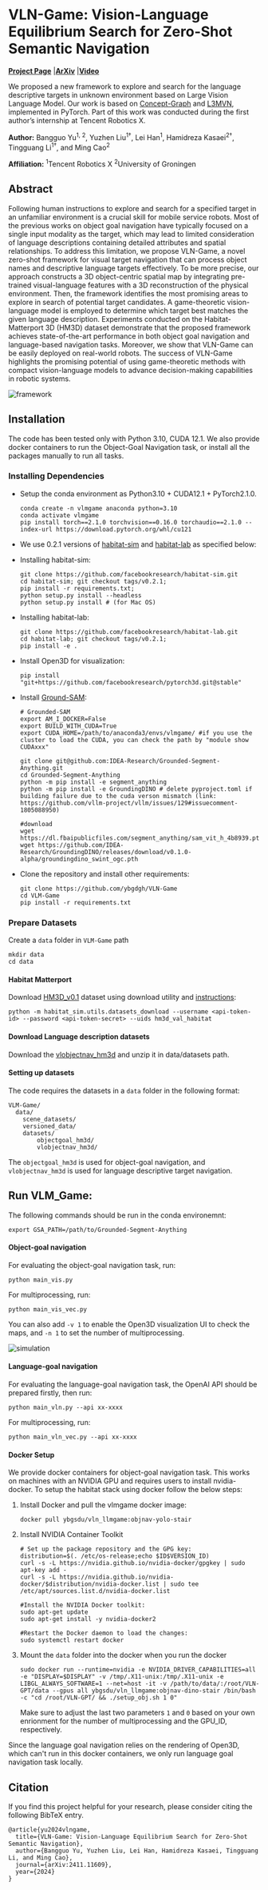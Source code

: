 # VLN-Game: Vision-Language Equilibrium Search for Zero-Shot Semantic Navigation

[**Project Page**](https://sites.google.com/view/vln-game) |[**ArXiv**](https://arxiv.org/pdf/2411.11609) |[**Video**](https://youtu.be/YgkyYVy6tX8)

We proposed a new framework to explore and search for the language descriptive targets in unknown environment based on Large Vision Language Model. Our work is based on [Concept-Graph](https://github.com/concept-graphs/concept-graphs?tab=readme-ov-file) and [L3MVN](https://sites.google.com/view/l3mvn), implemented in PyTorch. Part of this work was conducted during the first author’s internship at Tencent Robotics X.

**Author:** Bangguo Yu<sup>1, 2</sup>, Yuzhen Liu<sup>1</sup><sup>†</sup>, Lei Han<sup>1</sup>, Hamidreza Kasaei<sup>2</sup><sup>†</sup>, Tingguang Li<sup>1</sup><sup>†</sup>, and Ming Cao<sup>2</sup>

**Affiliation:** <sup>1</sup>Tencent Robotics X     <sup>2</sup>University of Groningen


## Abstract

Following human instructions to explore and search for a specified target in an unfamiliar environment is a crucial skill for mobile service robots. Most of the previous works on object goal navigation have typically focused on a single input modality as the target, which may lead to limited consideration of language descriptions containing detailed attributes and spatial relationships. To address this limitation, we propose VLN-Game, a novel zero-shot framework for visual target navigation that can process object names and descriptive language targets effectively. To be more precise, our approach constructs a 3D object-centric spatial map by integrating pre-trained visual-language features with a 3D reconstruction of the physical environment. Then, the framework identifies the most promising areas to explore in search of potential target candidates. A game-theoretic vision-language model is employed to determine which target best matches the given language description. Experiments conducted on the Habitat-Matterport 3D (HM3D) dataset demonstrate that the proposed framework achieves state-of-the-art performance in both object goal navigation and language-based navigation tasks. Moreover, we show that VLN-Game can be easily deployed on real-world robots. The success of VLN-Game highlights the promising potential of using game-theoretic methods with compact vision-language models to advance decision-making capabilities in robotic systems.

![framework](img/framework.png)



## Installation

The code has been tested only with Python 3.10, CUDA 12.1. We also provide docker containers to run the Object-Goal Navigation task, or install all the packages manually to run all tasks.

### Installing Dependencies
- Setup the conda environment as Python3.10 + CUDA12.1 + PyTorch2.1.0.
    ```
    conda create -n vlmgame anaconda python=3.10
    conda activate vlmgame
    pip install torch==2.1.0 torchvision==0.16.0 torchaudio==2.1.0 --index-url https://download.pytorch.org/whl/cu121
    ```
- We use 0.2.1 versions of [habitat-sim](https://github.com/facebookresearch/habitat-sim) and [habitat-lab](https://github.com/facebookresearch/habitat-lab) as specified below:

- Installing habitat-sim:
    ```
    git clone https://github.com/facebookresearch/habitat-sim.git
    cd habitat-sim; git checkout tags/v0.2.1; 
    pip install -r requirements.txt; 
    python setup.py install --headless
    python setup.py install # (for Mac OS)
    ```

- Installing habitat-lab:
    ```
    git clone https://github.com/facebookresearch/habitat-lab.git
    cd habitat-lab; git checkout tags/v0.2.1; 
    pip install -e .
    ```

- Install Open3D for visualization: 

    ```
    pip install "git+https://github.com/facebookresearch/pytorch3d.git@stable"
    ```

- Install [Ground-SAM](https://github.com/IDEA-Research/Grounded-Segment-Anything):
    ```
    # Grounded-SAM
    export AM_I_DOCKER=False
    export BUILD_WITH_CUDA=True
    export CUDA_HOME=/path/to/anaconda3/envs/vlmgame/ #if you use the cluster to load the CUDA, you can check the path by "module show CUDAxxx"

    git clone git@github.com:IDEA-Research/Grounded-Segment-Anything.git
    cd Grounded-Segment-Anything
    python -m pip install -e segment_anything
    python -m pip install -e GroundingDINO # delete pyproject.toml if building failure due to the cuda verson mismatch (link: https://github.com/vllm-project/vllm/issues/129#issuecomment-1805088950)

    #download
    wget https://dl.fbaipublicfiles.com/segment_anything/sam_vit_h_4b8939.pth
    wget https://github.com/IDEA-Research/GroundingDINO/releases/download/v0.1.0-alpha/groundingdino_swint_ogc.pth

    ```

- Clone the repository and install other requirements:
    ```
    git clone https://github.com/ybgdgh/VLN-Game
    cd VLM-Game
    pip install -r requirements.txt
    ```


### Prepare Datasets

Create a `data` folder in `VLM-Game` path
```
mkdir data
cd data
```

#### Habitat Matterport
Download [HM3D_v0.1](https://aihabitat.org/datasets/hm3d/) dataset using download utility and [instructions](https://github.com/facebookresearch/habitat-sim/blob/main/DATASETS.md#habitat-matterport-3d-research-dataset-hm3d):
```
python -m habitat_sim.utils.datasets_download --username <api-token-id> --password <api-token-secret> --uids hm3d_val_habitat
```

#### Download Language description datasets

Download the [vlobjectnav_hm3d](https://drive.google.com/file/d/1fhXwBuGUOhF2jjW0ThtE_6rh_P3YQClj/view?usp=sharing) and unzip it in data/datasets path.



#### Setting up datasets
The code requires the datasets in a `data` folder in the following format:
```
VLM-Game/
  data/
    scene_datasets/
    versioned_data/
    datasets/
        objectgoal_hm3d/
        vlobjectnav_hm3d/
```

The `objectgoal_hm3d` is used for object-goal navigation, and `vlobjectnav_hm3d` is used for language descriptive target navigation.




## Run VLM_Game: 

The following commands should be run in the conda environemnt:
```
export GSA_PATH=/path/to/Grounded-Segment-Anything
```

#### Object-goal navigation
For evaluating the object-goal navigation task, run:
```
python main_vis.py
```
For multiprocessing, run:
```
python main_vis_vec.py
```

You can also add `-v 1` to enable the Open3D visualization UI to check the maps, and `-n 1` to set the number of multiprocessing.

![simulation](img/sim.gif)

#### Language-goal navigation
For evaluating the language-goal navigation task, the OpenAI API should be prepared firstly, then run:
```
python main_vln.py --api xx-xxxx
```
For multiprocessing, run:
```
python main_vln_vec.py --api xx-xxxx
```


#### Docker Setup
We provide docker containers for object-goal navigation task. This works on machines with an NVIDIA GPU and requires users to install nvidia-docker. To setup the habitat stack using docker follow the below steps:

1. Install Docker and pull the vlmgame docker image:
    ```
    docker pull ybgsdu/vln_llmgame:objnav-yolo-stair
    ```
2. Install NVIDIA Container Toolkit
    ```
    # Set up the package repository and the GPG key:
    distribution=$(. /etc/os-release;echo $ID$VERSION_ID)
    curl -s -L https://nvidia.github.io/nvidia-docker/gpgkey | sudo apt-key add -
    curl -s -L https://nvidia.github.io/nvidia-docker/$distribution/nvidia-docker.list | sudo tee /etc/apt/sources.list.d/nvidia-docker.list

    #Install the NVIDIA Docker toolkit:
    sudo apt-get update
    sudo apt-get install -y nvidia-docker2

    #Restart the Docker daemon to load the changes:
    sudo systemctl restart docker
    ```
3. Mount the `data` folder into the docker when you run the docker
   ```
   sudo docker run --runtime=nvidia -e NVIDIA_DRIVER_CAPABILITIES=all  -e "DISPLAY=$DISPLAY" -v /tmp/.X11-unix:/tmp/.X11-unix -e LIBGL_ALWAYS_SOFTWARE=1 --net=host -it -v /path/to/data/:/root/VLN-GPT/data --gpus all ybgsdu/vln_llmgame:objnav-dino-stair /bin/bash -c "cd /root/VLN-GPT/ && ./setup_obj.sh 1 0"
    ```
    Make sure to adjust the last two parameters `1` and `0`  based on your own enrionment for the number of multiprocessing and the GPU_ID, respectively.

Since the language goal navigation relies on the rendering of Open3D, which can't run in this docker containers, we only run language goal navigation task locally.

## Citation
If you find this project helpful for your research, please consider citing the following BibTeX entry.
```
@article{yu2024vlngame,
  title={VLN-Game: Vision-Language Equilibrium Search for Zero-Shot Semantic Navigation}, 
  author={Bangguo Yu, Yuzhen Liu, Lei Han, Hamidreza Kasaei, Tingguang Li, and Ming Cao},
  journal={arXiv:2411.11609},
  year={2024}
}
```

